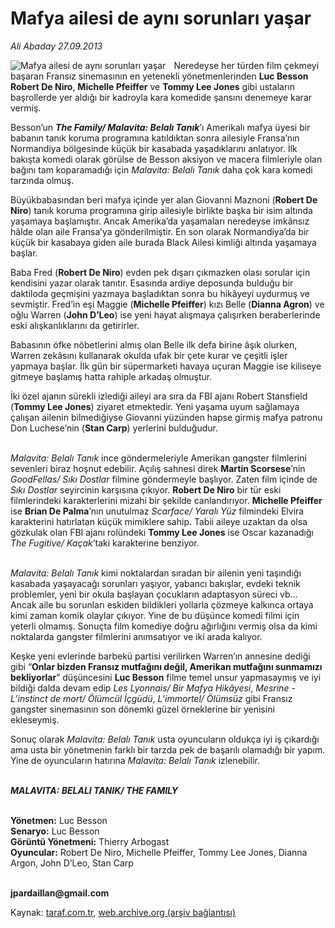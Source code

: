 # Mafya ailesi de aynı sorunları yaşar

*Ali Abaday 27.09.2013*

<div class="yazi"><img align="left" alt="Mafya ailesi de aynı sorunları yaşar" border="0" src="http://www.taraf.com.tr/fotoraflar/makaleler/mafya-ailesi-de-ayni-sorunlari-yasar_1136_orijinal.jpg" style="border-right-width:10px; border-color:#FFFFFF"/><p>Neredeyse her türden film çekmeyi başaran Fransız sinemasının en yetenekli yönetmenlerinden <b>Luc Besson</b> <b>Robert De Niro</b>, <b>Michelle Pfeiffer</b> ve <b>Tommy Lee Jones</b> gibi ustaların başrollerde yer aldığı bir kadroyla kara komedide şansını denemeye karar vermiş.</p>
<p>Besson’un <b><i>The Family/ Malavita: Belalı Tanık</i></b>’ı Amerikalı mafya üyesi bir babanın tanık koruma programına katıldıktan sonra ailesiyle Fransa’nın Normandiya bölgesinde küçük bir kasabada yaşadıklarını anlatıyor. İlk bakışta komedi olarak görülse de Besson aksiyon ve macera filmleriyle olan bağını tam koparamadığı için <i>Malavita: Belalı Tanık</i> daha çok kara komedi tarzında olmuş. </p>
<p>Büyükbabasından beri mafya içinde yer alan Giovanni Maznoni (<b>Robert De Niro</b>) tanık koruma programına girip ailesiyle birlikte başka bir isim altında yaşamaya başlamıştır. Ancak Amerika’da yaşamaları neredeyse imkânsız hâlde olan aile Fransa’ya gönderilmiştir. En son olarak Normandiya’da bir küçük bir kasabaya giden aile burada Black Ailesi kimliği altında yaşamaya başlar.</p>
<p>Baba Fred (<b>Robert De Niro</b>) evden pek dışarı çıkmazken olası sorular için kendisini yazar olarak tanıtır. Esasında ardiye deposunda bulduğu bir daktiloda geçmişini yazmaya başladıktan sonra bu hikâyeyi uydurmuş ve sevmiştir. Fred’in eşi Maggie (<b>Michelle Pfeiffer</b>) kızı Belle (<b>Dianna Agron</b>) ve oğlu Warren (<b>John D’Leo</b>) ise yeni hayat alışmaya çalışırken beraberlerinde eski alışkanlıklarını da getirirler.</p>
<p>Babasının öfke nöbetlerini almış olan Belle ilk defa birine âşık olurken, Warren zekâsını kullanarak okulda ufak bir çete kurar ve çeşitli işler yapmaya başlar. İlk gün bir süpermarketi havaya uçuran Maggie ise kiliseye gitmeye başlamış hatta rahiple arkadaş olmuştur.</p>
<p>İki özel ajanın sürekli izlediği aileyi ara sıra da FBI ajanı Robert Stansfield (<b>Tommy Lee Jones</b>) ziyaret etmektedir. Yeni yaşama uyum sağlamaya çalışan ailenin bilmediğiyse Giovanni yüzünden hapse girmiş mafya patronu Don Luchese’nin (<b>Stan Carp</b>) yerlerini bulduğudur.</p>
<p><i><br/>Malavita: Belalı Tanık</i> ince göndermeleriyle Amerikan gangster filmlerini sevenleri biraz hoşnut edebilir. Açılış sahnesi direk <b>Martin Scorsese</b>’nin <i>GoodFellas/ Sıkı Dostlar</i> filmine göndermeyle başlıyor. Zaten film içinde de <i>Sıkı Dostlar</i> seyircinin karşısına çıkıyor. <b>Robert De Niro</b> bir tür eski filmlerindeki karakterlerini mizahi bir şekilde canlandırıyor. <b>Michelle Pfeiffer</b> ise <b>Brian De Palma</b>’nın unutulmaz <i>Scarface/ Yaralı Yüz</i> filmindeki Elvira karakterini hatırlatan küçük mimiklere sahip. Tabii aileye uzaktan da olsa gözkulak olan FBI ajanı rolündeki <b>Tommy Lee Jones</b> ise Oscar kazanadığı <i>The Fugitive/ Kaçak</i>’taki karakterine benziyor.</p>
<p><i><br/>Malavita: Belalı Tanık</i> kimi noktalardan sıradan bir ailenin yeni taşındığı kasabada yaşayacağı sorunları yaşıyor, yabancı bakışlar, evdeki teknik problemler, yeni bir okula başlayan çocukların adaptasyon süreci vb... Ancak aile bu sorunları eskiden bildikleri yollarla çözmeye kalkınca ortaya kimi zaman komik olaylar çıkıyor. Yine de bu düşünce komedi filmi için yeterli olmamış. Sonuçta film komediye doğru ağırlığını vermiş olsa da kimi noktalarda gangster filmlerini anımsatıyor ve iki arada kalıyor. </p>
<p>Keşke yeni evlerinde barbekü partisi verilirken Warren’ın annesine dediği gibi “<b>Onlar bizden Fransız mutfağını değil, Amerikan mutfağını sunmamızı bekliyorlar</b>” düşüncesini <b>Luc Besson</b> filme temel unsur yapmasaymış ve iyi bildiği dalda devam edip <i>Les Lyonnais/ Bir Mafya Hikâyesi</i>, <i>Mesrine - L’instinct de mort/ Ölümcül İçgüdü</i>, <i>L’immortel/ Ölümsüz</i> gibi Fransız gangster sinemasının son dönemki güzel örneklerine bir yenisini ekleseymiş.</p>
<p>Sonuç olarak <i>Malavita: Belalı Tanık</i> usta oyuncuların oldukça iyi iş çıkardığı ama usta bir yönetmenin farklı bir tarzda pek de başarılı olamadığı bir yapım. Yine de oyuncuların hatırına <i>Malavita: Belalı Tanık</i> izlenebilir.</p>
<p><b><i><br/>MALAVITA: BELALI TANIK/ </i></b><b><i>THE FAMILY</i></b><b><i></i></b></p>
<p><b><br/>Yönetmen:</b> Luc Besson<b><br/>Senaryo:</b> Luc Besson<b><br/>Görüntü Yönetmeni:</b> Thierry Arbogast<b><br/>Oyuncular:</b> Robert De Niro, Michelle Pfeiffer, Tommy Lee Jones, Dianna Argon, John D’Leo, Stan Carp</p><b>
<p><br/>jpardaillan@gmail.com</p>
</b>
</div>

Kaynak: [taraf.com.tr](http://www.taraf.com.tr:80/ali-abaday/makale-mafya-ailesi-de-ayni-sorunlari-yasar.htm), [web.archive.org (arşiv bağlantısı)](http://web.archive.org/web/20131005052505/http://www.taraf.com.tr:80/ali-abaday/makale-mafya-ailesi-de-ayni-sorunlari-yasar.htm)
